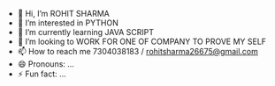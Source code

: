 - 👋 Hi, I’m ROHIT SHARMA
- 👀 I’m interested in PYTHON
- 🌱 I’m currently learning JAVA SCRIPT
- 💞️ I’m looking to WORK FOR ONE OF COMPANY TO PROVE MY SELF
- 📫 How to reach me 7304038183 / rohitsharma26675@gmail.com
- 😄 Pronouns: ...
- ⚡ Fun fact: ...

<!---
ROHIT-SHARMA0205/ROHIT-SHARMA0205 is a ✨ special ✨ repository because its `README.md` (this file) appears on your GitHub profile.
You can click the Preview link to take a look at your changes.
--->
